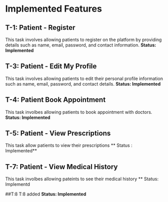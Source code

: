 # Implemented Features
## T-1: Patient - Register
This task involves allowing patients to register on the platform by providing details such as name, email, password, and contact information.
**Status: Implemented**

## T-3: Patient - Edit My Profile
This task involves allowing patients to edit their personal profile information such as name, email, password, and contact details.
**Status: Implemented**

## T-4: Patient Book Appointment
This task involbes allowing patients to book appointment with doctors.
**Status: Implemented**

## T-5: Patient - View Prescriptions
This task allow patients to view their prescriptions
** Status : Implemented**
 
## T-7: Patient - View Medical History
This task involbes allowing pateints to see their medical history
** Status: Implementd

##T:8
T:8 added
**Status: Implemented**

